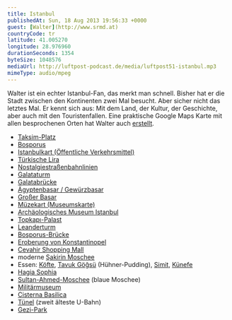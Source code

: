 ```yaml
---
title: Istanbul
publishedAt: Sun, 18 Aug 2013 19:56:33 +0000
guest: [Walter](http://www.srmd.at)
countryCode: tr
latitude: 41.005270
longitude: 28.976960
durationSeconds: 1354
byteSize: 1048576 
mediaUrl: http://luftpost-podcast.de/media/luftpost51-istanbul.mp3
mimeType: audio/mpeg
---
```


Walter ist ein echter Istanbul-Fan, das merkt man schnell. Bisher hat er die Stadt zwischen den Kontinenten zwei Mal besucht. Aber sicher nicht das letztes Mal. Er kennt sich aus: Mit dem Land, der Kultur, der Geschichte, aber auch mit den Touristenfallen. Eine praktische Google Maps Karte mit allen besprochenen Orten hat Walter auch [erstellt](https://maps.google.com/maps/ms?ie=UTF&msa=0&msid=207057797894560592346.0004e402d4ea87cafd1f7&dg=feature). 
* [Taksim-Platz](http://de.wikipedia.org/wiki/Taksim-Platz)
* [Bosporus](http://de.wikipedia.org/wiki/Bosporus)
* [Istanbulkart (Öffentliche Verkehrsmittel)](http://istanbul-tourist-information.com/wissenswertes-uber-istanbul/wichtige-reiseinfos-und-nutzliches-zu-istanbul/offentliche-verkehrsmittel-in-istanbul)
* [Türkische Lira](http://de.wikipedia.org/wiki/T%C3%BCrkische%5FLira)
* [Nostalgiestraßenbahnlinien](http://de.wikipedia.org/wiki/%C4%B0stanbul%5FUla%C5%9F%C4%B1m#Die%5FNostalgiestra.C3.9Fenbahnlinien%5FT3%5Fund%5FT5)
* [Galataturm](http://de.wikipedia.org/wiki/Galataturm)
* [Galatabrücke](http://de.wikipedia.org/wiki/Galatabr%C3%BCcke)
* [Ägyptenbasar / Gewürzbasar](http://www.tripadvisor.de/Attraction%5FReview-g293974-d294546-Reviews-Egyptian%5FBazaar-Istanbul.html)
* [Großer Basar](http://de.wikipedia.org/wiki/Gro%C3%9Fer%5FBasar)
* [Müzekart (Museumskarte)](http://istanbul-tourist-information.com/muzekart-ihr-museumspass-fur-istanbul)
* [Archäologisches Museum Istanbul](http://de.wikipedia.org/wiki/Arch%C3%A4ologisches%5FMuseum%5FIstanbul)
* [Topkapı-Palast](http://de.wikipedia.org/wiki/Topkap%C4%B1-Palast)
* [Leanderturm](http://de.wikipedia.org/wiki/Leanderturm)
* [Bosporus-Brücke](http://de.wikipedia.org/wiki/Bosporus-Br%C3%BCcke)
* [Eroberung von Konstantinopel](http://de.wikipedia.org/wiki/Eroberung%5Fvon%5FKonstantinopel%5F%281453%29)
* [Cevahir Shopping Mall](http://de.wikipedia.org/wiki/Cevahir%5FShopping%5FMall)
* moderne [Şakirin Moschee](http://istanbul-tourist-information.com/erlebnisse-in-istanbul/sehenswurdigkeiten-in-istanbul/gotteshauser-in-istanbul/moscheen-in-istanbul/sakirin-moschee)
* Essen: [Köfte](http://de.wikipedia.org/wiki/K%C3%B6fte), [Tavuk Göğsü](http://de.wikipedia.org/wiki/Tavuk%5FG%C3%B6%C4%9Fs%C3%BC) (Hühner-Pudding), [Simit](http://de.wikipedia.org/wiki/Simit), [Künefe](http://de.wikipedia.org/wiki/Kaday%C4%B1f)
* [Hagia Sophia](http://de.wikipedia.org/wiki/Hagia%5FSophia)
* [Sultan-Ahmed-Moschee](http://de.wikipedia.org/wiki/Sultan-Ahmed-Moschee) (blaue Moschee)
* [Militärmuseum](http://istanbul-tourist-information.com/erlebnisse-in-istanbul/museen-in-istanbul/militarmuseum-askeri-muzesi)
* [Cisterna Basilica](http://de.wikipedia.org/wiki/Cisterna%5FBasilica)
* [Tünel](http://de.wikipedia.org/wiki/T%C3%BCnel) (zweit älteste U-Bahn)
* [Gezi-Park](http://de.wikipedia.org/wiki/Gezi-Park)
